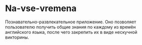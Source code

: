 # Na-vse-vremena
Познавательно-развлекательное приложение. Оно позволяет пользователю получить общие знания по каждому из времён английского языка, после чего закрепить их в виде нескучной викторины.
